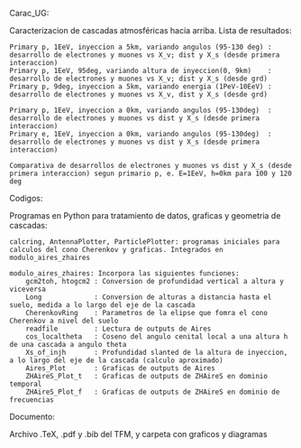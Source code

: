 Carac_UG:

Caracterizacion de cascadas atmosféricas hacia arriba. Lista de resultados:
	
	Primary p, 1EeV, inyeccion a 5km, variando angulos (95-130 deg) : desarrollo de electrones y muones vs X_v; dist y X_s (desde primera interaccion) 
	Primary p, 1EeV, 95deg, variando altura de inyeccion(0, 9km)    : desarrollo de electrones y muones vs X_v; dist y X_s (desde grd)
	Primary p, 9deg, inyeccion a 5km, variando energia (1PeV-10EeV) : desarrollo de electrones y muones vs X_v, dist y X_s (desde grd)

	Primary p, 1EeV, inyeccion a 0km, variando angulos (95-130deg)  : desarrollo de electrones y muones vs dist y X_s (desde primera interaccion)
	Primary e, 1EeV, inyeccion a 0km, variando angulos (95-130deg)  : desarrollo de electrones y muones vs dist y X_s (desde primera interaccion)

	Comparativa de desarrollos de electrones y muones vs dist y X_s (desde primera interaccion) segun primario p, e. E=1EeV, h=0km para 100 y 120 deg

Codigos:

Programas en Python para tratamiento de datos, graficas y geometria de cascadas:

	calcring, AntennaPlotter, ParticlePlotter: programas iniciales para calculos del cono Cherenkov y graficas. Integrados en modulo_aires_zhaires

	modulo_aires_zhaires: Incorpora las siguientes funciones:
		gcm2toh, htogcm2 : Conversion de profundidad vertical a altura y viceversa
		Long             : Conversion de alturas a distancia hasta el suelo, medida a lo largo del eje de la cascada
		CherenkovRing    : Parametros de la elipse que fomra el cono Cherenkov a nivel del suelo
		readfile         : Lectura de outputs de Aires
		cos_localtheta   : Coseno del angulo cenital local a una altura h de una cascada a angulo theta
		Xs_of_injh       : Profundidad slanted de la altura de inyeccion, a lo largo del eje de la cascada (calculo aproximado)
		Aires_Plot       : Graficas de outputs de Aires
		ZHAireS_Plot_t   : Graficas de outputs de ZHAireS en dominio temporal
		ZHAireS_Plot_f   : Graficas de outputs de ZHAireS en dominio de frecuencias

Documento: 

Archivo .TeX, .pdf y .bib del TFM, y carpeta con graficos y diagramas
		


